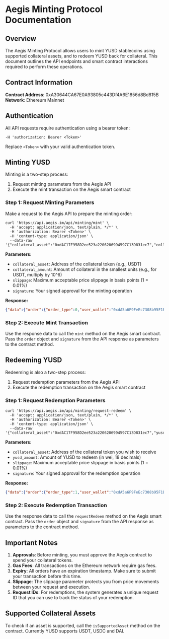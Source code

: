 # Aegis Minting Protocol Documentation

## Overview

The Aegis Minting Protocol allows users to mint YUSD stablecoins using supported collateral assets, and to redeem YUSD back for collateral. This document outlines the API endpoints and smart contract interactions required to perform these operations.

## Contract Information

**Contract Address**: 0xA30644CA67E0A93805c443Df4A6E1856d8Bd815B  
**Network**: Ethereum Mainnet

## Authentication

All API requests require authentication using a bearer token:

```
-H 'authorization: Bearer <Token>'
```

Replace `<Token>` with your valid authentication token.

## Minting YUSD

Minting is a two-step process:

1. Request minting parameters from the Aegis API
2. Execute the mint transaction on the Aegis smart contract

### Step 1: Request Minting Parameters

Make a request to the Aegis API to prepare the minting order:

```
curl 'https://api.aegis.im/api/minting/mint' \
  -H 'accept: application/json, text/plain, */*' \
  -H 'authorization: Bearer <Token>' \
  -H 'content-type: application/json' \
  --data-raw '{"collateral_asset":"0xdAC17F958D2ee523a2206206994597C13D831ec7","collateral_amount":"5000953","slippage":50,"signature":"0x2a461f92f0df4522cddd0a40909e07ac3d17a7779c706af505bc90493429d04e5e2fc7a7b26c61d9fd01daf553da7a3de357e0ec009c9fabed112bf48d51c7e81b"}'
```

**Parameters:**
- `collateral_asset`: Address of the collateral token (e.g., USDT)
- `collateral_amount`: Amount of collateral in the smallest units (e.g., for USDT, multiply by 10^6)
- `slippage`: Maximum acceptable price slippage in basis points (1 = 0.01%)
- `signature`: Your signed approval for the minting operation

**Response:**
```json
{"data":{"order":{"order_type":0,"user_wallet":"0xdA5a6F9FeEc7308b95F1B68b9ca0754590A9A285","collateral_asset":"0xdAC17F958D2ee523a2206206994597C13D831ec7","collateral_amount":"4997999","yusd_amount":"4996219712356000000","slippage_adjusted_amount":"4971238613794220000","expiry":1743029805,"nonce":1743029505,"additional_data":"0x00000000000000000000000000000000000000000000000000000000000000200000000000000000000000000000000000000000000000000000000000000000"},"price":"0.999644","signature":"0x6785d009d2e215cb35d5f2bc43adff4f8852d29cddaa9645c1a13874fd977ad81fdb1cef4b0218cf6419c4a00fdf21d39976de6567fadb196c2463efa77a7cda1b"},"status":"success"}
```

### Step 2: Execute Mint Transaction

Use the response data to call the `mint` method on the Aegis smart contract. Pass the `order` object and `signature` from the API response as parameters to the contract method.

## Redeeming YUSD

Redeeming is also a two-step process:

1. Request redemption parameters from the Aegis API
2. Execute the redemption transaction on the Aegis smart contract

### Step 1: Request Redemption Parameters

```
curl 'https://api.aegis.im/api/minting/request-redeem' \
  -H 'accept: application/json, text/plain, */*' \
  -H 'authorization: Bearer <Token>' \
  -H 'content-type: application/json' \
  --data-raw '{"collateral_asset":"0xdAC17F958D2ee523a2206206994597C13D831ec7","yusd_amount":"10000000000000000000","slippage":50,"signature":"0x9c977b232b750fb15e1f92994e6b443d93e97e87e0f41b5b8ecc0e3a786920ef5469fe5e2796c0a9c4c2789448e002064cc758e7223f70aa4bf462165ec247611b"}'
```

**Parameters:**
- `collateral_asset`: Address of the collateral token you wish to receive
- `yusd_amount`: Amount of YUSD to redeem (in wei, 18 decimals)
- `slippage`: Maximum acceptable price slippage in basis points (1 = 0.01%)
- `signature`: Your signed approval for the redemption operation

**Response:**
```json
{"data":{"order":{"order_type":1,"user_wallet":"0xdA5a6F9FeEc7308b95F1B68b9ca0754590A9A285","collateral_asset":"0xdAC17F958D2ee523a2206206994597C13D831ec7","collateral_amount":"10003380","yusd_amount":"10000000000000000000","slippage_adjusted_amount":"9953363","expiry":1743634100,"nonce":1743029300,"additional_data":"0x00000000000000000000000000000000000000000000000000000000000000200000000000000000000000000000000000000000000000000000000000000014644c736779386a324931726c394d797151766545000000000000000000000000"},"price":"0.999662","signature":"0xb7a962c3725864ad62398651908676f3c45f07fa501aa356cd597fc12e1514d278677ba8fe44e1922ebd1db6c0f0ba90a65a31e5942edb4664ac9afab7a089751b"},"status":"success"}
```

### Step 2: Execute Redemption Transaction

Use the response data to call the `requestRedeem` method on the Aegis smart contract. Pass the `order` object and `signature` from the API response as parameters to the contract method.

## Important Notes

1. **Approvals**: Before minting, you must approve the Aegis contract to spend your collateral tokens.
2. **Gas Fees**: All transactions on the Ethereum network require gas fees.
3. **Expiry**: All orders have an expiration timestamp. Make sure to submit your transaction before this time.
4. **Slippage**: The slippage parameter protects you from price movements between your request and execution.
5. **Request IDs**: For redemptions, the system generates a unique request ID that you can use to track the status of your redemption.

## Supported Collateral Assets

To check if an asset is supported, call the `isSupportedAsset` method on the contract. Currently YUSD supports USDT, USDC and DAI.
